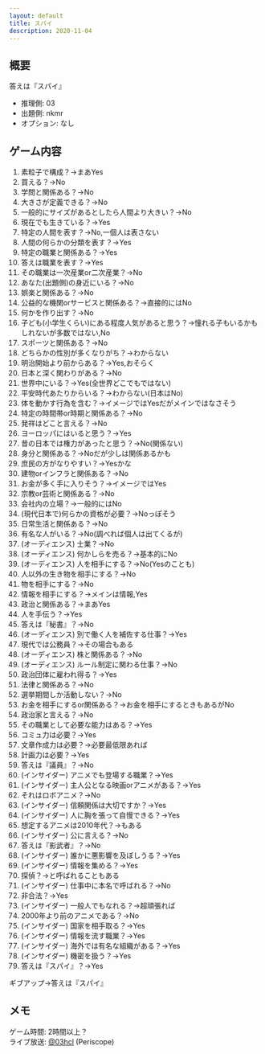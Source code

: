 ```yaml
---
layout: default
title: スパイ
description: 2020-11-04
---
```


## 概要

答えは『スパイ』

- 推理側: 03
- 出題側: nkmr
- オプション: なし

## ゲーム内容

1. 素粒子で構成？→まあYes
2. 買える？→No
3. 学問と関係ある？→No
4. 大きさが定義できる？→No
5. 一般的にサイズがあるとしたら人間より大きい？→No
6. 現在でも生きている？→Yes
7. 特定の人間を表す？→No,一個人は表さない
8. 人間の何らかの分類を表す？→Yes
9. 特定の職業と関係ある？→Yes
10. 答えは職業を表す？→Yes
11. その職業は一次産業or二次産業？→No
12. あなた(出題側)の身近にいる？→No
13. 娯楽と関係ある？→No
14. 公益的な機関orサービスと関係ある？→直接的にはNo
15. 何かを作り出す？→No
16. 子ども(小学生くらい)にある程度人気があると思う？→憧れる子もいるかもしれないが多数ではない,No
17. スポーツと関係ある？→No
18. どちらかの性別が多くなりがち？→わからない
19. 明治開始より前からある？→Yes,おそらく
20. 日本と深く関わりがある？→No
21. 世界中にいる？→Yes(全世界どこでもではない)
22. 平安時代あたりからいる？→わからない(日本はNo)
23. 体を動かす行為を含む？→イメージではYesだがメインではなさそう
24. 特定の時間帯or時期と関係ある？→No
25. 発祥はどこと言える？→No
26. ヨーロッパにはいると思う？→Yes
27. 昔の日本では権力があったと思う？→No(関係ない)
28. 身分と関係ある？→Noだが少しは関係あるかも
29. 庶民の方がなりやすい？→Yesかな
30. 建物orインフラと関係ある？→No
31. お金が多く手に入りそう？→イメージではYes
32. 宗教or芸術と関係ある？→No
33. 会社内の立場？→一般的にはNo
34. (現代日本で)何らかの資格が必要？→Noっぽそう
35. 日常生活と関係ある？→No
36. 有名な人がいる？→No(調べれば個人は出てくるが)
37. (オーディエンス) 士業？→No
38. (オーディエンス) 何かしらを売る？→基本的にNo
39. (オーディエンス) 人を相手にする？→No(Yesのことも)
40. 人以外の生き物を相手にする？→No
41. 物を相手にする？→No
42. 情報を相手にする？→メインは情報,Yes
43. 政治と関係ある？→まあYes
44. 人を手伝う？→Yes
45. 答えは『秘書』？→No
46. (オーディエンス) 別で働く人を補佐する仕事？→Yes
47. 現代では公務員？→その場合もある
48. (オーディエンス) 株と関係ある？→No
49. (オーディエンス) ルール制定に関わる仕事？→No
50. 政治団体に雇われ得る？→Yes
51. 法律と関係ある？→No
52. 選挙期間しか活動しない？→No
53. お金を相手にするor関係ある？→お金を相手にするときもあるがNo
54. 政治家と言える？→No
55. その職業として必要な能力はある？→Yes
56. コミュ力は必要？→Yes
57. 文章作成力は必要？→必要最低限あれば
58. 計画力は必要？→Yes
59. 答えは『議員』？→No
60. (インサイダー) アニメでも登場する職業？→Yes
61. (インサイダー) 主人公となる映画orアニメがある？→Yes
62. それはロボアニメ？→No
63. (インサイダー) 信頼関係は大切ですか？→Yes
64. (インサイダー) 人に胸を張って自慢できる？→Yes
65. 想定するアニメは2010年代？→もある
66. (インサイダー) 公に言える？→No
67. 答えは『影武者』？→No
68. (インサイダー) 誰かに悪影響を及ぼしうる？→Yes
69. (インサイダー) 情報を集める？→Yes
70. 探偵？→と呼ばれることもある
71. (インサイダー) 仕事中に本名で呼ばれる？→No
72. 非合法？→Yes
73. (インサイダー) 一般人でもなれる？→超頑張れば
74. 2000年より前のアニメである？→No
75. (インサイダー) 国家を相手取る？→Yes
76. (インサイダー) 情報を流す職業？→Yes
77. (インサイダー) 海外では有名な組織がある？→Yes
78. (インサイダー) 機密を扱う？→Yes
79. 答えは『スパイ』？→Yes

ギブアップ→答えは『スパイ』

## メモ

ゲーム時間: 2時間以上？  
ライブ放送: [@03hcl](https://www.periscope.tv/03hcl/1vOGwkXXbAvGB) (Periscope)
